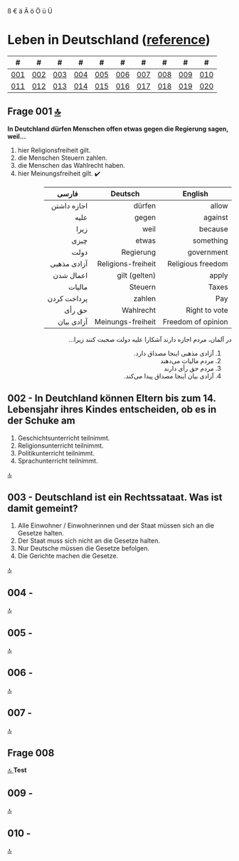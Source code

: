  ß   € ä Ä ö Ö ü Ü
 
 # Leben in Deutschland ([reference](https://oet.bamf.de/ords/oetut/f?p=534:1::::::))
 <a id="referecnce"></a>
  
 |#|#|#|#|#|#|#|#|#|#|
 |-|-|-|-|-|-|-|-|-|-|
 |[001](#frage-001)|[002](#Q002)|[003](#Q003)|[004](#Q004)|[005](#Q005)|[006](#Q006)|[007](#Q007)|[008](#frage-008)|[009](#Q009)|[010](#Q010)|
 |[011](#Q011)|[012](#Q012)|[013](#Q013)|[014](#Q014)|[015](#Q015)|[016](#Q016)|[017](#Q017)|[018](#Q018)|[019](#Q019)|[020](#Q020)|
 
## Frage 001 [ :top: ](#referecnce)
**In Deutchland dürfen Menschen offen etwas gegen die Regierung sagen, weil...**  

1. hier Religionsfreiheit gilt.
2. die Menschen Steuern zahlen.
3. die Menschen das Wahlrecht haben.
4. hier Meinungsfreiheit gilt. ✔️ 
 

<div dir="rtl">

| English | Deutsch | فارسی
|-|-|-|
|allow|dürfen|اجازه داشتن
|against|gegen|علیه
|because|weil| زیرا
|something|etwas|چیزی
|government|Regierung|دولت
|Religious freedom|Religions-freiheit| آزادی مذهبی
|apply|gilt (gelten)| اعمال شدن
|Taxes|Steuern| مالیات
|Pay|zahlen | پرداخت کردن
|Right to vote|Wahlrecht|حق رأی
|Freedom of opinion|Meinungs-freiheit|آزادی بیان

در آلمان، مردم اجازه دارند آشکارا علیه دولت صحبت کنند زیرا...
1. آزادی مذهبی اینجا مصداق دارد.
2. مردم مالیات می‌دهند
3. مردم حق رأی دارند
4. آزادی بیان اینجا مصداق پیدا می‌کند.

</div>


## 002 - In Deutchland können Eltern bis zum 14. Lebensjahr ihres Kindes entscheiden, ob es in der Schuke am <a id="Q002"></a> 
1. Geschichtsunterricht teilnimmt.
2. Religionsunterricht teilnimmt.
3. Politikunterricht teilnimmt.
4. Sprachunterricht teilnimmt.

[ :top: ](#referecnce)


## 003 - Deutschland ist ein Rechtssataat. Was ist damit gemeint? <a id="Q003"></a> 
1. Alle Einwohner / Einwohnerinnen und der Staat müssen sich an die Gesetze halten.
2. Der Staat muss sich nicht an die Gesetze halten.
3. Nur Deutsche müssen die Gesetze befolgen.
4. Die Gerichte machen die Gesetze.

[ :top: ](#referecnce)


## 004 - <a id="Q004"></a> 

[ :top: ](#referecnce)


## 005 - <a id="Q005"></a> 

[ :top: ](#referecnce)


## 006 - <a id="Q006"></a> 

[ :top: ](#referecnce)


## 007 - <a id="Q007"></a> 

[ :top: ](#referecnce)

## Frage 008 
[ :top: ](#referecnce)
**Test**


## 009 - <a id="Q009"></a> 

[ :top: ](#referecnce)

## 010 - <a id="Q010"></a> 

[ :top: ](#referecnce)


